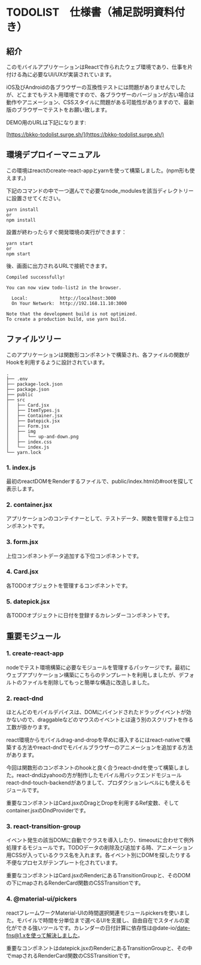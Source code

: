 # TODOLIST　仕様書（補足説明資料付き）

## 紹介

このモバイルアプリケーションはReactで作られたウェブ環境であり、仕事を片付ける為に必要なUI/UXが実装されています。

iOS及びAndroidの各ブラウザーの互換性テストには問題がありませんでしたが、どこまでもテスト用環境ですので、各ブラウザーのバージョンが古い場合は動作やアニメーション、CSSスタイルに問題がある可能性がありますので、最新版のブラウザーでテストをお願い致します。

DEMO用のURLは下記になります:

[https://bkko-todolist.surge.sh/](https://bkko-todolist.surge.sh/)

## 環境デプロイーマニュアル

この環境はreactのcreate-react-appとyarnを使って構築しました。(npm形も使えます。)

下記のコマンドの中で一つ選んでで必要なnode_modulesを該当ディレクトリーに設置させてください。

```shell
yarn install
or
npm install
```

設置が終わったらすぐ開発環境の実行ができます：

```shell
yarn start
or
npm start
```

後、画面に出力されるURLで接続できます。

```shell
Compiled successfully!

You can now view todo-list2 in the browser.

  Local:            http://localhost:3000
  On Your Network:  http://192.168.11.10:3000

Note that the development build is not optimized.
To create a production build, use yarn build.
```

## ファイルツリー

このアプリケーションは関数形コンポネントで構築され、各ファイルの関数がHookを利用するように設計されています。

```shell
.
├── .env
├── package-lock.json
├── package.json
├── public
├── src
│   ├── Card.jsx
│   ├── ItemTypes.js
│   ├── Container.jsx
│   ├── Datepick.jsx
│   ├── Form.jsx
│   ├── img
│   │   └── up-and-down.png
│   ├── index.css
│   └── index.js
└── yarn.lock

```

### 1. index.js

最初のreactDOMをRenderするファイルで、public/index.htmlの#rootを探して表示します。

### 2. container.jsx

アプリケーションのコンテイナーとして、テストデータ、関数を管理する上位コンポネントです。

### 3. form.jsx

上位コンポネントデータ追加する下位コンポネントです。

### 4. Card.jsx

各TODOオブジェクトを管理するコンポネントです。

### 5. datepick.jsx

各TODOオブジェクトに日付を登録するカレンダーコンポネントです。

## 重要モジュール

### 1. create-react-app

nodeでテスト環境構築に必要なモジュールを管理するパッケージです。最初にウェブアプリケーション構築にこちらのテンプレートを利用しましたが、デフォルトのファイルを削除してもっと簡単な構造に改造しました。

### 2. react-dnd

ほとんどのモバイルデバイスは、DOMにバインドされたドラッグイベントが効かないので、draggableなどのマウスのイベントとは違う別のスクリプトを作る工数が掛かります。

react環境からモバイルdrag-and-dropを早めに導入するにはreact-nativeで構築する方法やreact-dndでモバイルブラウザーのアニメーションを追加する方法があります。

今回は関数形のコンポネントのhookと良く合うreact-dndを使って構築しました。react-dndはyahooの方が制作したモバイル用バックエンドモジュールreact-dnd-touch-backendがありまして、プロダクションレベルにも使えるモジュールです。

重要なコンポネントはCard.jsxのDragとDropを利用するRef変数、そしてcontainer.jsxのDndProviderです。

### 3. react-transition-group

イベント発生の該当DOMに自動でクラスを導入したり、timeoutに合わせて例外処理するモジュールです。TODOデータの削除及び追加する時、アニメーション用CSSが入っているクラス名を入れます。各イベント別にDOMを探したりする不便なプロセスがテンプレート化されています。

重要なコンポネントはCard.jsxのRenderにあるTransitionGroupと、そのDOMの下にmapされるRenderCard関数のCSSTransitionです。

### 4. @material-ui/pickers

reactフレームワークMaterial-UIの時間選択関連モジュールpickersを使いました。モバイルで時間を分単位まで選べるUIを支援し、自由自在でスタイルの変化ができる強いツールです。カレンダーの日付計算に依存性は@date-io/date-fns@1.xを使って解決しました。

重要なコンポネントはdatepick.jsxのRenderにあるTransitionGroupと、その中でmapされるRenderCard関数のCSSTransitionです。
